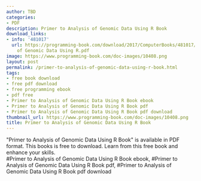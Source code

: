 ```yaml
---
author: TBD
categories:
- PDF
description: Primer to Analysis of Genomic Data Using R Book
download_links:
- info: '481017'
  url: https://programming-book.com/download/2017/ComputerBooks/481017/Primer to Analysis
    of Genomic Data Using R.pdf
image: https://www.programming-book.com/doc-images/10408.png
layout: post
permalink: /primer-to-analysis-of-genomic-data-using-r-book.html
tags:
- free book download
- free pdf download
- free programming ebook
- pdf free
- Primer to Analysis of Genomic Data Using R Book ebook
- Primer to Analysis of Genomic Data Using R Book pdf
- Primer to Analysis of Genomic Data Using R Book pdf download
thumbnail_url: https://www.programming-book.com/doc-images/10408.png
title: Primer to Analysis of Genomic Data Using R Book
---
```


 
<div class="item-desc text-justify">
  "Primer to Analysis of Genomic Data Using R Book" is available in PDF format. This books is free to download. Learn from this free book and enhance your skills.
  <br>
  #Primer to Analysis of Genomic Data Using R Book ebook, #Primer to Analysis of Genomic Data Using R Book pdf, #Primer to Analysis of Genomic Data Using R Book pdf download
</div>
